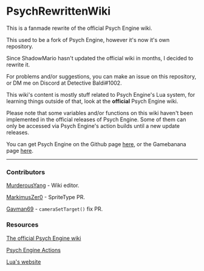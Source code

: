 # PsychRewrittenWiki
This is a fanmade rewrite of the official Psych Engine wiki.

This used to be a fork of Psych Engine, however it's now it's own repository.

Since ShadowMario hasn't updated the official wiki in months, I decided to rewrite it.

For problems and/or suggestions, you can make an issue on this repository, or DM me on Discord at Detective Baldi#1002.

This wiki's content is mostly stuff related to Psych Engine's Lua system, for learning things outside of that, look at the **official** Psych Engine wiki.

Please note that some variables and/or functions on this wiki haven't been implemented in the official releases of Psych Engine. Some of them can only be accessed via Psych Engine's action builds until a new update releases.

You can get Psych Engine on the Github page [here](https://github.com/ShadowMario/FNF-PsychEngine), or the Gamebanana page [here](https://gamebanana.com/mods/309789).
***

### Contributors
[MurderousYang](https://github.com/MurderousYang) - Wiki editor.

[MarkimusZer0](https://github.com/MarkimusZer0) - SpriteType PR.

[Gavman69](https://github.com/Gavman69) - `cameraSetTarget()` fix PR.

### Resources
[The official Psych Engine wiki](https://github.com/ShadowMario/FNF-PsychEngine/wiki)

[Psych Engine Actions](https://github.com/ShadowMario/FNF-PsychEngine/actions)

[Lua's website](https://www.lua.org/)
